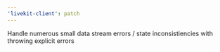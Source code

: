 ```yaml
---
'livekit-client': patch
---
```


Handle numerous small data stream errors / state inconsistiencies with throwing explicit errors
